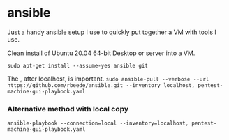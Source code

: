 # ansible

Just a handy ansible setup I use to quickly put together a VM with tools I use.

Clean install of Ubuntu 20.04 64-bit Desktop or server into a VM.

`sudo apt-get install --assume-yes ansible git`

The , after localhost, is important.
`sudo ansible-pull --verbose --url https://github.com/rbeede/ansible.git --inventory localhost, pentest-machine-gui-playbook.yaml`

### Alternative method with local copy

`ansible-playbook --connection=local --inventory=localhost, pentest-machine-gui-playbook.yaml`
